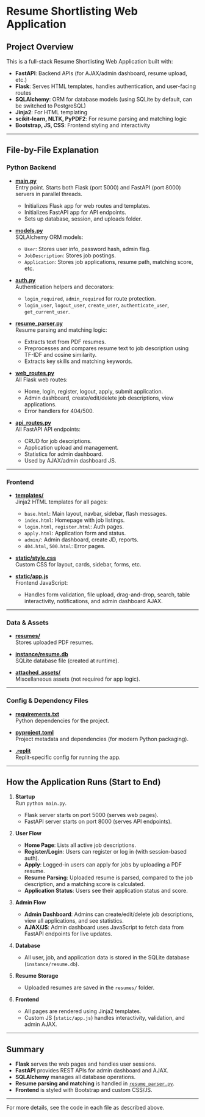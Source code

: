 # Resume Shortlisting Web Application

## Project Overview

This is a full-stack Resume Shortlisting Web Application built with:
- **FastAPI**: Backend APIs (for AJAX/admin dashboard, resume upload, etc.)
- **Flask**: Serves HTML templates, handles authentication, and user-facing routes
- **SQLAlchemy**: ORM for database models (using SQLite by default, can be switched to PostgreSQL)
- **Jinja2**: For HTML templating
- **scikit-learn, NLTK, PyPDF2**: For resume parsing and matching logic
- **Bootstrap, JS, CSS**: Frontend styling and interactivity

---

## File-by-File Explanation

### Python Backend

- **[main.py](main.py)**  
  Entry point. Starts both Flask (port 5000) and FastAPI (port 8000) servers in parallel threads.  
  - Initializes Flask app for web routes and templates.
  - Initializes FastAPI app for API endpoints.
  - Sets up database, session, and uploads folder.

- **[models.py](models.py)**  
  SQLAlchemy ORM models:
  - `User`: Stores user info, password hash, admin flag.
  - `JobDescription`: Stores job postings.
  - `Application`: Stores job applications, resume path, matching score, etc.

- **[auth.py](auth.py)**  
  Authentication helpers and decorators:
  - `login_required`, `admin_required` for route protection.
  - `login_user`, `logout_user`, `create_user`, `authenticate_user`, `get_current_user`.

- **[resume_parser.py](resume_parser.py)**  
  Resume parsing and matching logic:
  - Extracts text from PDF resumes.
  - Preprocesses and compares resume text to job description using TF-IDF and cosine similarity.
  - Extracts key skills and matching keywords.

- **[web_routes.py](web_routes.py)**  
  All Flask web routes:
  - Home, login, register, logout, apply, submit application.
  - Admin dashboard, create/edit/delete job descriptions, view applications.
  - Error handlers for 404/500.

- **[api_routes.py](api_routes.py)**  
  All FastAPI API endpoints:
  - CRUD for job descriptions.
  - Application upload and management.
  - Statistics for admin dashboard.
  - Used by AJAX/admin dashboard JS.

---

### Frontend

- **[templates/](templates/)**  
  Jinja2 HTML templates for all pages:
  - `base.html`: Main layout, navbar, sidebar, flash messages.
  - `index.html`: Homepage with job listings.
  - `login.html`, `register.html`: Auth pages.
  - `apply.html`: Application form and status.
  - `admin/`: Admin dashboard, create JD, reports.
  - `404.html`, `500.html`: Error pages.

- **[static/style.css](static/style.css)**  
  Custom CSS for layout, cards, sidebar, forms, etc.

- **[static/app.js](static/app.js)**  
  Frontend JavaScript:
  - Handles form validation, file upload, drag-and-drop, search, table interactivity, notifications, and admin dashboard AJAX.

---

### Data & Assets

- **[resumes/](resumes/)**  
  Stores uploaded PDF resumes.

- **[instance/resume.db](instance/resume.db)**  
  SQLite database file (created at runtime).

- **[attached_assets/](attached_assets/)**  
  Miscellaneous assets (not required for app logic).

---

### Config & Dependency Files

- **[requirements.txt](requirements.txt)**  
  Python dependencies for the project.

- **[pyproject.toml](pyproject.toml)**  
  Project metadata and dependencies (for modern Python packaging).

- **[.replit](.replit)**  
  Replit-specific config for running the app.

---

## How the Application Runs (Start to End)

1. **Startup**  
   Run `python main.py`.  
   - Flask server starts on port 5000 (serves web pages).
   - FastAPI server starts on port 8000 (serves API endpoints).

2. **User Flow**
   - **Home Page**: Lists all active job descriptions.
   - **Register/Login**: Users can register or log in (with session-based auth).
   - **Apply**: Logged-in users can apply for jobs by uploading a PDF resume.
   - **Resume Parsing**: Uploaded resume is parsed, compared to the job description, and a matching score is calculated.
   - **Application Status**: Users see their application status and score.

3. **Admin Flow**
   - **Admin Dashboard**: Admins can create/edit/delete job descriptions, view all applications, and see statistics.
   - **AJAX/JS**: Admin dashboard uses JavaScript to fetch data from FastAPI endpoints for live updates.

4. **Database**
   - All user, job, and application data is stored in the SQLite database (`instance/resume.db`).

5. **Resume Storage**
   - Uploaded resumes are saved in the `resumes/` folder.

6. **Frontend**
   - All pages are rendered using Jinja2 templates.
   - Custom JS (`static/app.js`) handles interactivity, validation, and admin AJAX.

---

## Summary

- **Flask** serves the web pages and handles user sessions.
- **FastAPI** provides REST APIs for admin dashboard and AJAX.
- **SQLAlchemy** manages all database operations.
- **Resume parsing and matching** is handled in [`resume_parser.py`](resume_parser.py).
- **Frontend** is styled with Bootstrap and custom CSS/JS.

---

For more details, see the code in each file as described above.
